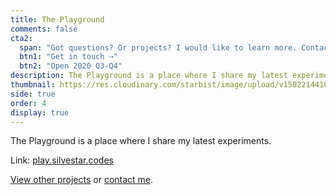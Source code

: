 ```yaml
---
title: The Playground
comments: false
cta2:
  span: "Got questions? Or projects? I would like to learn more. Contact me today!"
  btn1: "Get in touch ⇢"
  btn2: "Open 2020 Q3-Q4"
description: The Playground is a place where I share my latest experiments.
thumbnail: https://res.cloudinary.com/starbist/image/upload/v1582214410/play_ubrrdp.png
side: true
order: 4
display: true
---
```


The Playground is a place where I share my latest experiments.

Link: [play.silvestar.codes](//play.silvestar.codes)

[View other projects](/side-projects/) or [contact me](/contact/).

